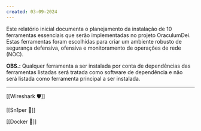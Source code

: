 ```yaml
---
created: 03-09-2024
---
```

Este relatório inicial documenta o planejamento da instalação de 10 ferramentas essenciais que serão implementadas no projeto OraculumDei. Estas ferramentas foram escolhidas para criar um ambiente robusto de segurança defensiva, ofensiva e monitoramento de operações de rede (NOC). 

**OBS.:** Qualquer ferramenta a ser instalada por conta de dependências das ferramentas listadas será tratada como software de dependência e não será listada como ferramenta principal a ser instalada.
___
[[Wireshark 🛡️]]

[[Sn1per 🔫]]

[[Docker 🐳]]